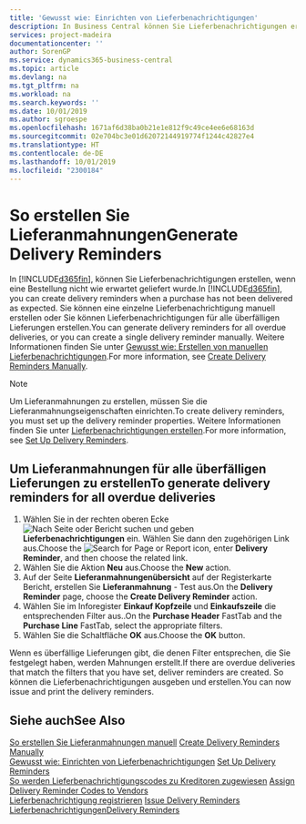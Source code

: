 ```yaml
---
title: 'Gewusst wie: Einrichten von Lieferbenachrichtigungen'
description: In Business Central können Sie Lieferbenachrichtigungen erstellen, wenn eine Bestellung nicht wie erwartet geliefert wurde.
services: project-madeira
documentationcenter: ''
author: SorenGP
ms.service: dynamics365-business-central
ms.topic: article
ms.devlang: na
ms.tgt_pltfrm: na
ms.workload: na
ms.search.keywords: ''
ms.date: 10/01/2019
ms.author: sgroespe
ms.openlocfilehash: 1671af6d38ba0b21e1e812f9c49ce4ee6e68163d
ms.sourcegitcommit: 02e704bc3e01d62072144919774f1244c42827e4
ms.translationtype: HT
ms.contentlocale: de-DE
ms.lasthandoff: 10/01/2019
ms.locfileid: "2300184"
---
```

# <a name="generate-delivery-reminders"></a><span data-ttu-id="f6499-103">So erstellen Sie Lieferanmahnungen</span><span class="sxs-lookup"><span data-stu-id="f6499-103">Generate Delivery Reminders</span></span>
<span data-ttu-id="f6499-104">In [!INCLUDE[d365fin](../../includes/d365fin_md.md)], können Sie Lieferbenachrichtigungen erstellen, wenn eine Bestellung nicht wie erwartet geliefert wurde.</span><span class="sxs-lookup"><span data-stu-id="f6499-104">In [!INCLUDE[d365fin](../../includes/d365fin_md.md)], you can create delivery reminders when a purchase has not been delivered as expected.</span></span> <span data-ttu-id="f6499-105">Sie können eine einzelne Lieferbenachrichtigung manuell erstellen oder Sie können Lieferbenachrichtigungen für alle überfälligen Lieferungen erstellen.</span><span class="sxs-lookup"><span data-stu-id="f6499-105">You can generate delivery reminders for all overdue deliveries, or you can create a single delivery reminder manually.</span></span> <span data-ttu-id="f6499-106">Weitere Informationen finden Sie unter [Gewusst wie: Erstellen von manuellen Lieferbenachrichtigungen](how-to-create-delivery-reminders-manually.md).</span><span class="sxs-lookup"><span data-stu-id="f6499-106">For more information, see [Create Delivery Reminders Manually](how-to-create-delivery-reminders-manually.md).</span></span>  

> [!NOTE]  
>  <span data-ttu-id="f6499-107">Um Lieferanmahnungen zu erstellen, müssen Sie die Lieferanmahnungseigenschaften einrichten.</span><span class="sxs-lookup"><span data-stu-id="f6499-107">To create delivery reminders, you must set up the delivery reminder properties.</span></span> <span data-ttu-id="f6499-108">Weitere Informationen finden Sie unter [Lieferbenachrichtigungen erstellen](how-to-set-up-delivery-reminders.md).</span><span class="sxs-lookup"><span data-stu-id="f6499-108">For more information, see [Set Up Delivery Reminders](how-to-set-up-delivery-reminders.md).</span></span>  

## <a name="to-generate-delivery-reminders-for-all-overdue-deliveries"></a><span data-ttu-id="f6499-109">Um Lieferanmahnungen für alle überfälligen Lieferungen zu erstellen</span><span class="sxs-lookup"><span data-stu-id="f6499-109">To generate delivery reminders for all overdue deliveries</span></span>  

1.  <span data-ttu-id="f6499-110">Wählen Sie in der rechten oberen Ecke ![Nach Seite oder Bericht suchen](../../media/ui-search/search_small.png "Symbol nach Seite oder Bericht suchen") und geben **Lieferbenachrichtigungen** ein. Wählen Sie dann den zugehörigen Link aus.</span><span class="sxs-lookup"><span data-stu-id="f6499-110">Choose the ![Search for Page or Report](../../media/ui-search/search_small.png "Search for Page or Report icon") icon, enter **Delivery Reminder**, and then choose the related link.</span></span>  
2.  <span data-ttu-id="f6499-111">Wählen Sie die Aktion **Neu** aus.</span><span class="sxs-lookup"><span data-stu-id="f6499-111">Choose the **New** action.</span></span>  
3.  <span data-ttu-id="f6499-112">Auf der Seite **Lieferanmahnungenübersicht** auf der Registerkarte Bericht, erstellen Sie **Lieferanmahnung** - Test aus.</span><span class="sxs-lookup"><span data-stu-id="f6499-112">On the **Delivery Reminder** page, choose the **Create Delivery Reminder** action.</span></span>  
4.  <span data-ttu-id="f6499-113">Wählen Sie im Inforegister **Einkauf Kopfzeile** und **Einkaufszeile** die entsprechenden Filter aus..</span><span class="sxs-lookup"><span data-stu-id="f6499-113">On the **Purchase Header** FastTab and the **Purchase Line** FastTab, select the appropriate filters.</span></span>  
5.  <span data-ttu-id="f6499-114">Wählen Sie die Schaltfläche **OK** aus.</span><span class="sxs-lookup"><span data-stu-id="f6499-114">Choose the **OK** button.</span></span>  

<span data-ttu-id="f6499-115">Wenn es überfällige Lieferungen gibt, die denen Filter entsprechen, die Sie festgelegt haben, werden Mahnungen erstellt.</span><span class="sxs-lookup"><span data-stu-id="f6499-115">If there are overdue deliveries that match the filters that you have set, deliver reminders are created.</span></span> <span data-ttu-id="f6499-116">So können die Lieferbenachrichtigungen ausgeben und erstellen.</span><span class="sxs-lookup"><span data-stu-id="f6499-116">You can now issue and print the delivery reminders.</span></span>  

## <a name="see-also"></a><span data-ttu-id="f6499-117">Siehe auch</span><span class="sxs-lookup"><span data-stu-id="f6499-117">See Also</span></span>  
 <span data-ttu-id="f6499-118">[So erstellen Sie Lieferanmahnungen manuell](how-to-create-delivery-reminders-manually.md) </span><span class="sxs-lookup"><span data-stu-id="f6499-118">[Create Delivery Reminders Manually](how-to-create-delivery-reminders-manually.md) </span></span>  
 <span data-ttu-id="f6499-119">[Gewusst wie: Einrichten von Lieferbenachrichtigungen](how-to-set-up-delivery-reminders.md) </span><span class="sxs-lookup"><span data-stu-id="f6499-119">[Set Up Delivery Reminders](how-to-set-up-delivery-reminders.md) </span></span>  
 <span data-ttu-id="f6499-120">[So werden Lieferbenachrichtigungscodes zu Kreditoren zugewiesen](how-to-assign-delivery-reminder-codes-to-vendors.md) </span><span class="sxs-lookup"><span data-stu-id="f6499-120">[Assign Delivery Reminder Codes to Vendors](how-to-assign-delivery-reminder-codes-to-vendors.md) </span></span>  
 <span data-ttu-id="f6499-121">[Lieferbenachrichtigung registrieren](how-to-issue-delivery-reminders.md) </span><span class="sxs-lookup"><span data-stu-id="f6499-121">[Issue Delivery Reminders](how-to-issue-delivery-reminders.md) </span></span>  
 [<span data-ttu-id="f6499-122">Lieferbenachrichtigungen</span><span class="sxs-lookup"><span data-stu-id="f6499-122">Delivery Reminders</span></span>](delivery-reminders.md)
